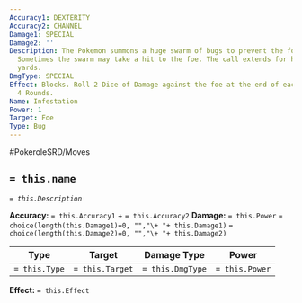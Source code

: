 ```yaml
---
Accuracy1: DEXTERITY
Accuracy2: CHANNEL
Damage1: SPECIAL
Damage2: ''
Description: The Pokemon summons a huge swarm of bugs to prevent the foe from escaping.
  Sometimes the swarm may take a hit to the foe. The call extends for hundreds of
  yards.
DmgType: SPECIAL
Effect: Blocks. Roll 2 Dice of Damage against the foe at the end of each Round. Lasts
  4 Rounds.
Name: Infestation
Power: 1
Target: Foe
Type: Bug
---
```


#PokeroleSRD/Moves

## `= this.name` 
*`= this.Description`*

**Accuracy:** `= this.Accuracy1` + `= this.Accuracy2`
**Damage:** `= this.Power` `= choice(length(this.Damage1)=0, "","\+ "+ this.Damage1)` `= choice(length(this.Damage2)=0, "","\+ "+ this.Damage2)`

| Type          | Target          | Damage Type          | Power          |
| ------------- | --------------- | ---------------- | -------------- |
| `= this.Type` | `= this.Target` | `= this.DmgType` | `= this.Power` | 

**Effect:** `= this.Effect`
